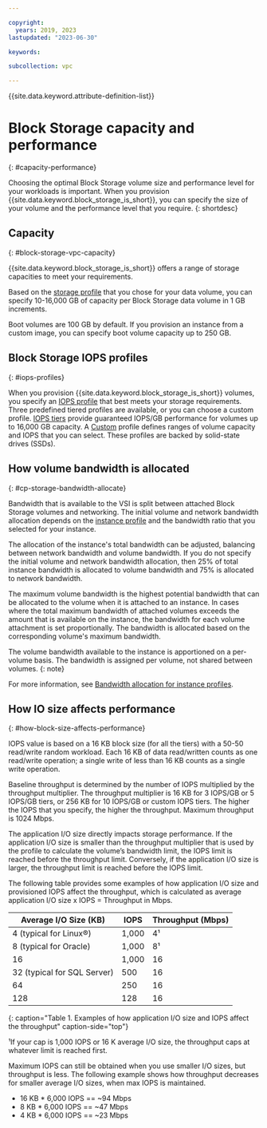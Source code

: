 ```yaml
---

copyright:
  years: 2019, 2023
lastupdated: "2023-06-30"

keywords:

subcollection: vpc

---
```


{{site.data.keyword.attribute-definition-list}}

# Block Storage capacity and performance
{: #capacity-performance}

Choosing the optimal Block Storage volume size and performance level for your workloads is important. When you provision {{site.data.keyword.block_storage_is_short}}, you can specify the size of your volume and the performance level that you require.
{: shortdesc}

## Capacity
{: #block-storage-vpc-capacity}

{{site.data.keyword.block_storage_is_short}} offers a range of storage capacities to meet your requirements.

Based on the [storage profile](/docs/vpc?topic=vpc-block-storage-profiles#tiers) that you chose for your data volume, you can specify 10-16,000 GB of capacity per Block Storage data volume in 1 GB increments.

Boot volumes are 100 GB by default. If you provision an instance from a custom image, you can specify boot volume capacity up to 250 GB.

## Block Storage IOPS profiles
{: #iops-profiles}

When you provision {{site.data.keyword.block_storage_is_short}} volumes, you specify an [IOPS profile](/docs/vpc?topic=vpc-block-storage-profiles) that best meets your storage requirements. Three predefined tiered profiles are available, or you can choose a custom profile. [IOPS tiers](/docs/vpc?topic=vpc-block-storage-profiles#tiers) provide guaranteed IOPS/GB performance for volumes up to 16,000 GB capacity. A [Custom](/docs/vpc?topic=vpc-block-storage-profiles#custom) profile defines ranges of volume capacity and IOPS that you can select. These profiles are backed by solid-state drives (SSDs).

## How volume bandwidth is allocated
{: #cp-storage-bandwidth-allocate}

Bandwidth that is available to the VSI is split between attached Block Storage volumes and networking. The initial volume and network bandwidth allocation depends on the [instance profile](/docs/vpc?topic=vpc-profiles) and the bandwidth ratio that you selected for your instance.

The allocation of the instance's total bandwidth can be adjusted, balancing between network bandwidth and volume bandwidth. If you do not specify the initial volume and network bandwidth allocation, then 25% of total instance bandwidth is allocated to volume bandwidth and 75% is allocated to network bandwidth.

The maximum volume bandwidth is the highest potential bandwidth that can be allocated to the volume when it is attached to an instance. In cases where the total maximum bandwidth of attached volumes exceeds the amount that is available on the instance, the bandwidth for each volume attachment is set proportionally. The bandwidth is allocated based on the corresponding volume's maximum bandwidth.

The volume bandwidth available to the instance is apportioned on a per-volume basis. The bandwidth is assigned per volume, not shared between volumes.
{: note}

For more information, see [Bandwidth allocation for instance profiles](/docs/vpc?topic=vpc-bandwidth-allocation-profiles).

## How IO size affects performance
{: #how-block-size-affects-performance}

IOPS value is based on a 16 KB block size (for all the tiers) with a 50-50 read/write random workload. Each 16 KB of data read/written counts as one read/write operation; a single write of less than 16 KB counts as a single write operation.

Baseline throughput is determined by the number of IOPS multiplied by the throughput multiplier. The throughput multiplier is 16 KB for 3 IOPS/GB or 5 IOPS/GB tiers, or 256 KB for 10 IOPS/GB or custom IOPS tiers. The higher the IOPS that you specify, the higher the throughput. Maximum throughput is 1024 Mbps.

The application I/O size directly impacts storage performance. If the application I/O size is smaller than the throughput multiplier that is used by the profile to calculate the volume’s bandwidth limit, the IOPS limit is reached before the throughput limit. Conversely, if the application I/O size is larger, the throughput limit is reached before the IOPS limit.

The following table provides some examples of how application I/O size and provisioned IOPS affect the throughput, which is calculated as average application I/O size x IOPS = Throughput in Mbps.

| Average I/O Size (KB) | IOPS | Throughput (Mbps) |
|-----------------|------|-------------------|
| 4 (typical for Linux&reg;) | 1,000 | 4&sup1; |
| 8 (typical for Oracle) | 1,000  | 8&sup1; |
| 16 | 1,000 | 16 |
| 32 (typical for SQL Server) | 500 | 16 |
| 64 | 250 | 16 |
| 128 | 128 | 16 |
{: caption="Table 1. Examples of how application I/O size and IOPS affect the throughput" caption-side="top"}

&sup1;If your cap is 1,000 IOPS or 16 K average I/O size, the throughput caps at whatever limit is reached first.

Maximum IOPS can still be obtained when you use smaller I/O sizes, but throughput is less. The following example shows how throughput decreases for smaller average I/O sizes, when max IOPS is maintained.

* 16 KB * 6,000 IOPS == ~94 Mbps
* 8 KB * 6,000 IOPS == ~47 Mbps
* 4 KB * 6,000 IOPS == ~23 Mbps
